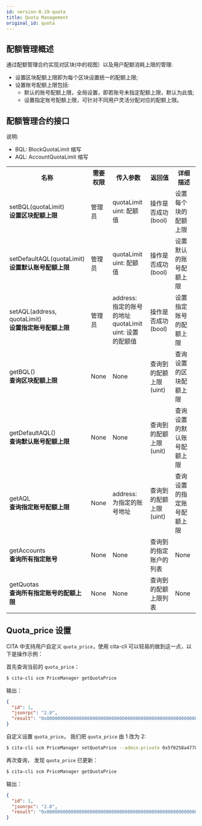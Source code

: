 ```yaml
---
id: version-0.19-quota
title: Quota Management
original_id: quota
---
```


## 配额管理概述

通过配额管理合约实现对区块(中的视图）以及用户配额消耗上限的管理:

- 设置区块配额上限即为每个区块设置统一的配额上限;
- 设置账号配额上限包括:
  - 默认的账号配额上限，全局设置，即若账号未指定配额上限，默认为此值;
  - 设置指定账号配额上限，可针对不同用户灵活分配对应的配额上限。

## 配额管理合约接口

说明:

- BQL: BlockQuotaLimit 缩写
- AQL: AccountQuotaLimit 缩写

<table>
  <tr>
    <th>名称</th>
    <th>需要权限</th>
    <th>传入参数</th>
    <th>返回值</th>
    <th>详细描述</th>
  </tr>
  <tr>
    <td>
      setBQL(quotaLimit)<br/>
      <strong>设置区块配额上限</strong>
    </td>
    <td>管理员</td>
    <td>quotaLimit uint: 配额值</td>
    <td>操作是否成功 (bool)</td>
    <td>设置每个块的配额上限</td>
  </tr>
  <tr>
    <td>
      setDefaultAQL(quotaLimit)<br/>
      <strong>设置默认账号配额上限</strong>
    </td>
    <td>管理员</td>
    <td>quotaLimit uint: 配额值</td>
    <td>操作是否成功 (bool)</td>
    <td>设置默认的账号配额上限</td>
  </tr>
  <tr>
    <td>
      setAQL(address, quotaLimit) <br/>
      <strong>设置指定账号配额上限</strong>
    </td>
    <td>管理员</td>
    <td>
      address: 指定的账号的地址
      <br/>
      quotaLimit uint: 设置的配额值
    </td>
    <td>操作是否成功 (bool)</td>
    <td>设置指定账号的配额上限</td>
  </tr>
  <tr>
    <td>
      getBQL() <br/>
      <strong>查询区块配额上限</strong>
    </td>
    <td>None</td>
    <td>None</td>
    <td>查询到的配额上限 (uint)</td>
    <td>查询设置的区块配额上限</td>
  </tr>
  <tr>
    <td>
      getDefaultAQL() <br/>
      <strong>查询默认账号配额上限</strong>
    </td>
    <td>None</td>
    <td>None</td>
    <td>查询到的配额上限 (unit)</td>
    <td>查询设置的默认账号配额上限</td>
  </tr>
  <tr>
    <td>
      getAQL <br/>
      <strong>查询指定账号配额上限</strong>
    </td>
    <td>None</td>
    <td>address: 为指定的账号地址</td>
    <td>查询到的配额上限 (uint)</td>
    <td>查询设置的指定账号配额上限</td>
  </tr>
  <tr>
    <td>
      getAccounts <br/>
      <strong>查询所有指定账号</strong>
    </td>
    <td>None</td>
    <td>None</td>
    <td>查询到的指定账户的列表</td>
    <td>None</td>
  </tr>
  <tr>
    <td>
      getQuotas <br/>
      <strong>查询所有指定账号的配额上限</strong>
    </td>
    <td>None</td>
    <td>None</td>
    <td>查询到的配额上限列表</td>
    <td>None</td>
  </tr>
</table>

## Quota_price 设置

CITA 中支持用户自定义 `quota_price`，使用 cita-cli 可以轻易的做到这一点，以下是操作示例：

首先查询当前的 `quota_price`：

```bash
$ cita-cli scm PriceManager getQuotaPrice
```

输出：

```json
{
  "id": 1,
  "jsonrpc": "2.0",
  "result": "0x0000000000000000000000000000000000000000000000000000000000000001"
}
```

自定义设置 `quota_price`， 我们把 `quota_price` 由 1 改为 2:

```bash
$ cita-cli scm PriceManager setQuotaPrice --admin-private 0x5f0258a4778057a8a7d97809bd209055b2fbafa654ce7d31ec7191066b9225e6 --price 0x0000000000000000000000000000000000000000000000000000000000000002
```

再次查询， 发现 `quota_price` 已更新：

```bash
$ cita-cli scm PriceManager getQuotaPrice
```

输出：

```json
{
  "id": 1,
  "jsonrpc": "2.0",
  "result": "0x0000000000000000000000000000000000000000000000000000000000000002"
}
```
